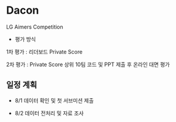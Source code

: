 # Dacon
LG Aimers Competition

* 평가 방식

1차 평가 : 리더보드 Private Score

2차 평가 : Private Score 상위 10팀 코드 및 PPT 제출 후 온라인 대면 평가

## 일정 계획

* 8/1 데이터 확인 및 첫 서브미션 제출

* 8/2 데이터 전처리 및 자료 조사

